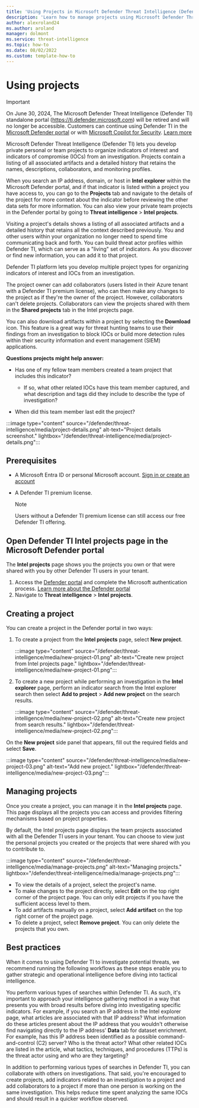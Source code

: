 ```yaml
--- 
title: 'Using Projects in Microsoft Defender Threat Intelligence (Defender TI)'
description: 'Learn how to manage projects using Microsoft Defender Threat Intelligence (Defender TI).'
author: alexroland24
ms.author: aroland
manager: dolmont
ms.service: threat-intelligence 
ms.topic: how-to 
ms.date: 08/02/2022
ms.custom: template-how-to 
---
```


# Using projects

>[!IMPORTANT]
> On June 30, 2024, The Microsoft Defender Threat Intelligence (Defender TI) standalone portal (https://ti.defender.microsoft.com) will be retired and will no longer be accessible. Customers can continue using Defender TI in the [Microsoft Defender portal](https://aka.ms/mdti-intel-explorer) or with [Microsoft Copilot for Security](security-copilot-and-defender-threat-intelligence.md). [Learn more](https://aka.ms/mdti-standaloneportal)

Microsoft Defender Threat Intelligence (Defender TI)  lets you develop private personal or team projects to organize indicators of interest and indicators of compromise (IOCs) from an investigation. Projects contain a listing of all associated artifacts and a detailed history that retains the names, descriptions, collaborators, and monitoring profiles.

When you search an IP address, domain, or host in **Intel explorer** within the Microsoft Defender portal, and if that indicator is listed within a project you have access to, you can go to the **Projects** tab and navigate to the details of the project for more context about the indicator before reviewing the other data sets for more information. You can also view your private team projects in the Defender portal by going to **Threat intelligence** > **Intel projects**.

Visiting a project's details shows a listing of all associated artifacts and a detailed history that retains all the context described previously. You and other users within your organization no longer need to spend time communicating back and forth. You can build threat actor profiles within Defender TI, which can serve as a "living" set of indicators. As you discover or find new information, you can add it to that project.

Defender TI platform lets you develop multiple project types for organizing indicators of interest and IOCs from an investigation.

The project owner can add collaborators (users listed in their Azure tenant with a Defender TI premium license), who can then make any changes to the project as if they're the owner of the project. However, collaborators can't delete projects. Collaborators can view the projects shared with them in the **Shared projects** tab in the Intel projects page.

You can also download artifacts within a project by selecting the **Download** icon. This feature is a great way for threat hunting teams to use their findings from an investigation to block IOCs or build more detection rules within their security information and event management (SIEM) applications.

**Questions projects might help answer:**

- Has one of my fellow team members created a team project that includes this indicator?

   - If so, what other related IOCs have this team member captured, and what description and tags did they include to describe the type of investigation?

- When did this team member last edit the project?

:::image type="content" source="/defender/threat-intelligence/media/project-details.png" alt-text="Project details screenshot." lightbox="/defender/threat-intelligence/media/project-details.png":::

## Prerequisites

- A Microsoft Entra ID or personal Microsoft account. [Sign in or create an account](https://signup.microsoft.com/)
- A Defender TI premium license.

    > [!NOTE]
    > Users without a Defender TI premium license can still access our free Defender TI offering.


## Open Defender TI Intel projects page in the Microsoft Defender portal

The **Intel projects** page shows you the projects you own or that were shared with you by other Defender TI users in your tenant. 

1. Access the [Defender portal](https://security.microsoft.com/) and complete the Microsoft authentication process. [Learn more about the Defender portal](/defender-xdr/microsoft-365-defender-portal)
2. Navigate to **Threat intelligence** > **Intel projects**. 

## Creating a project

You can create a project in the Defender portal in two ways: 

1. To create a project from the **Intel projects** page, select **New project**.

    :::image type="content" source="/defender/threat-intelligence/media/new-project-01.png" alt-text="Create new project from Intel projects page." lightbox="/defender/threat-intelligence/media/new-project-01.png":::

2. To create a new project while performing an investigation in the **Intel explorer** page, perform an indicator search from the Intel explorer search then select **Add to project** > **Add new project** on the search results.

     :::image type="content" source="/defender/threat-intelligence/media/new-project-02.png" alt-text="Create new project from search results." lightbox="/defender/threat-intelligence/media/new-project-02.png":::

On the **New project** side panel that appears, fill out the required fields and select **Save**.

:::image type="content" source="/defender/threat-intelligence/media/new-project-03.png" alt-text="Add new project." lightbox="/defender/threat-intelligence/media/new-project-03.png":::

## Managing projects

Once you create a project, you can manage it in the **Intel projects** page. This page displays all the projects you can access and provides filtering mechanisms based on project properties. 

By default, the Intel projects page displays the team projects associated with all the Defender TI users in your tenant. You can choose to view just the personal projects you created or the projects that were shared with you to contribute to.

:::image type="content" source="/defender/threat-intelligence/media/manage-projects.png" alt-text="Managing projects." lightbox="/defender/threat-intelligence/media/manage-projects.png":::

- To view the details of a project, select the project's name. 
- To make changes to the project directly, select **Edit** on the top right corner of the project page. You can only edit projects if you have the sufficient access level to them. 
- To add artifacts manually on a project, select **Add artifact** on the top right corner of the project page.
- To delete a project, select **Remove project**. You can only delete the projects that you own.

## Best practices

When it comes to using Defender TI to investigate potential threats, we recommend running the following workflows as these steps enable you to gather strategic and operational intelligence before diving into tactical intelligence.

You perform various types of searches within Defender TI. As such, it's important to approach your intelligence gathering method in a way that presents you with broad results before diving into investigating specific indicators. For example, if you search an IP address in the Intel explorer page, what articles are associated with that IP address? What information do these articles present about the IP address that you wouldn't otherwise find navigating directly to the IP address' **Data** tab for dataset enrichment. For example, has this IP address been identified as a possible command-and-control (C2) server? Who is the threat actor? What other related IOCs are listed in the article, what tactics, techniques, and procedures (TTPs) is the threat actor using and who are they targeting?

In addition to performing various types of searches in Defender TI, you can collaborate with others on investigations. That said, you're encouraged to create projects, add indicators related to an investigation to a project and add collaborators to a project if more than one person is working on the same investigation. This helps reduce time spent analyzing the same IOCs and should result in a quicker workflow observed.